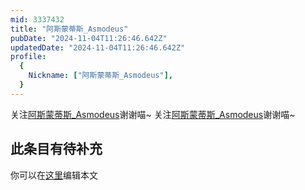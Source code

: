```yaml
---
mid: 3337432
title: "阿斯蒙蒂斯_Asmodeus"
pubDate: "2024-11-04T11:26:46.642Z"
updatedDate: "2024-11-04T11:26:46.642Z"
profile:
  {
    Nickname: ["阿斯蒙蒂斯_Asmodeus"],
  }
---
```


关注[阿斯蒙蒂斯_Asmodeus](https://space.bilibili.com/3337432)谢谢喵~ 关注[阿斯蒙蒂斯_Asmodeus](https://space.bilibili.com/3337432)谢谢喵~

## 此条目有待补充
你可以在[这里](https://github.com/Yuhanawa/VTuber.ICU-Content/edit/master/v/阿斯蒙蒂斯_Asmodeus/index.md)编辑本文
